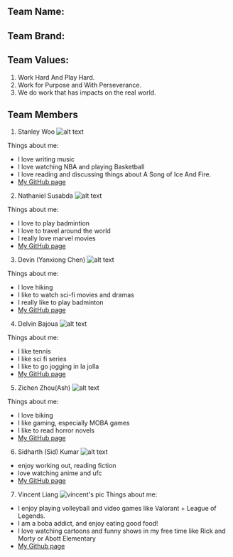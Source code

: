 ## Team Name: 


## Team Brand:


## Team Values:
1. Work Hard And Play Hard.
2. Work for Purpose and With Perseverance.
3. We do work that has impacts on the real world.
## **Team Members**
1. Stanley Woo
![alt text](stanley.jpeg)

Things about me:
- I love writing music
- I love watching NBA and playing Basketball
- I love reading and discussing things about A Song of Ice And Fire.
- [My GitHub page](https://github.com/stanley-woo)

2. Nathaniel Susabda
![alt text](nathan.JPG)

Things about me:
- I love to play badmintion
- I love to travel around the world
- I really love marvel movies
- [My GitHub page](https://github.com/nathanielsusabda)

3. Devin (Yanxiong Chen)
![alt text](devin.jpg)

Things about me:
- I love hiking
- I like to watch sci-fi movies and dramas
- I really like to play badminton
- [My GitHub page](https://github.com/DevinChen02)

4. Delvin Bajoua
 ![alt text](delvinphoto.jpg)
 
Things about me:
- I like tennis
- I like sci fi series 
- I like to go jogging in la jolla
- [My GitHub page](https://github.com/dbajoua)

5. Zichen Zhou(Ash)
 ![alt text](zichenZhou.jpg)
 
Things about me:
- I love biking
- I like gaming, especially MOBA games
- I like to read horror novels
- [My GitHub page](https://github.com/ASHZHOU02)

6. Sidharth (Sid) Kumar
![alt text](sid.png)
- enjoy working out, reading fiction
- love watching anime and ufc
- [My GitHub page](https://github.com/argonautica)

7. Vincent Liang
![vincent's pic](vin.jpg)
Things about me:
- I enjoy playing volleyball and video games like Valorant + League of Legends.
- I am a boba addict, and enjoy eating good food!
- I love watching cartoons and funny shows in my free time like Rick and Morty or Abott Elementary
- [My Github page](https://github.com/v1liang)
